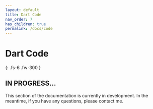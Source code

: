 ```yaml
---
layout: default
title: Dart Code
nav_order: 7
has_children: true
permalink: /docs/code
---
```


# Dart Code
{: .fs-6 .fw-300 }

## IN PROGRESS...

This section of the documentation is currently in development. In the meantime, if you have any questions, please contact me.
